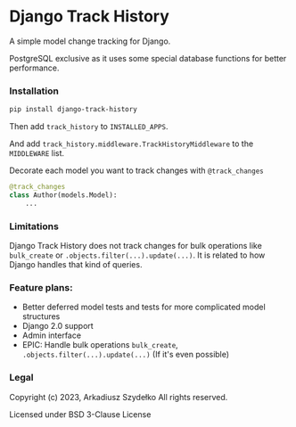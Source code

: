 Django Track History
====================

A simple model change tracking for Django.

PostgreSQL exclusive as it uses some special database functions for better performance.


### Installation

```bash
pip install django-track-history
```

Then add `track_history` to `INSTALLED_APPS`.

And add `track_history.middleware.TrackHistoryMiddleware` to the `MIDDLEWARE` list. 

Decorate each model you want to track changes with `@track_changes`

```python
@track_changes
class Author(models.Model):
    ...
```


### Limitations

Django Track History does not track changes for bulk operations like `bulk_create` or `.objects.filter(...).update(...)`. It is related to how Django handles that kind of queries.


### Feature plans:
* Better deferred model tests and tests for more complicated model structures
* Django 2.0 support
* Admin interface
* EPIC: Handle bulk operations `bulk_create`, `.objects.filter(...).update(...)` (If it's even possible)


### Legal

Copyright (c) 2023, Arkadiusz Szydełko All rights reserved.

Licensed under BSD 3-Clause License
